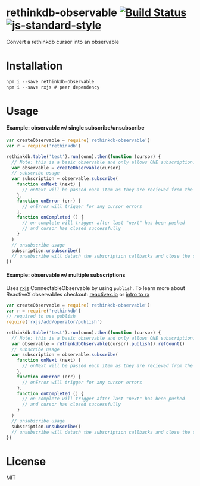 # rethinkdb-observable [![Build Status](https://travis-ci.org/tjmehta/rethinkdb-observable.svg?branch=master)](https://travis-ci.org/tjmehta/rethinkdb-observable) [![js-standard-style](https://img.shields.io/badge/code%20style-standard-brightgreen.svg?style=flat)](http://standardjs.com/)
Convert a rethinkdb cursor into an observable

# Installation
```js
npm i --save rethinkdb-observable
npm i --save rxjs # peer dependency
```

# Usage
#### Example: observable w/ single subscribe/unsubscribe
```js
var createObservable = require('rethinkdb-observable')
var r = require('rethinkdb')

rethinkdb.table('test').run(conn).then(function (cursor) {
  // Note: this is a basic observable and only allows ONE subscription. for multiple, see example below.
  var observable = createObservable(cursor)
  // subscribe usage
  var subscription = observable.subscribe(
    function onNext (next) {
      // onNext will be passed each item as they are recieved from the cursor
    },
    function onError (err) {
      // onError will trigger for any cursor errors
    },
    function onCompleted () {
      // on complete will trigger after last "next" has been pushed
      // and cursor has closed successfully
    }
  )
  // unsubscribe usage
  subscription.unsubscribe()
  // unsubscribe will detach the subscription callbacks and close the cursor
})
```

#### Example: observable w/ multiple subscriptions
Uses [rxjs](https://github.com/ReactiveX/rxjs) ConnectableObservable by using `publish`.
To learn more about ReactiveX observables checkout: [reactivex.io](http://reactivex.io) or [intro to rx](https://gist.github.com/staltz/868e7e9bc2a7b8c1f754)
```js
var createObservable = require('rethinkdb-observable')
var r = require('rethinkdb')
// required to use publish
require('rxjs/add/operator/publish')

rethinkdb.table('test').run(conn).then(function (cursor) {
  // Note: this is a basic observable and only allows ONE subscription. for multiple, see example below.
  var observable = rethinkdbObservable(cursor).publish().refCount()
  // subscribe usage
  var subscription = observable.subscribe(
    function onNext (next) {
      // onNext will be passed each item as they are recieved from the cursor
    },
    function onError (err) {
      // onError will trigger for any cursor errors
    },
    function onCompleted () {
      // on complete will trigger after last "next" has been pushed
      // and cursor has closed successfully
    }
  )
  // unsubscribe usage
  subscription.unsubscribe()
  // unsubscribe will detach the subscription callbacks and close the cursor
})
```


# License
MIT
